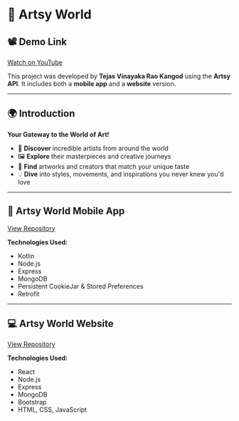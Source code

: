# 🎨 Artsy World

## 📽️ Demo Link  
[Watch on YouTube](https://youtu.be/hZvGzY5E1-M?si=YZZYURf1fQQRUJk4)

This project was developed by **Tejas Vinayaka Rao Kangod** using the **Artsy API**. It includes both a **mobile app** and a **website** version.

---

## 🌍 Introduction  
**Your Gateway to the World of Art!**

- 🎨 **Discover** incredible artists from around the world  
- 🖼️ **Explore** their masterpieces and creative journeys  
- 🎯 **Find** artworks and creators that match your unique taste  
- 💡 **Dive** into styles, movements, and inspirations you never knew you'd love  

---

## 📱 Artsy World Mobile App

[View Repository](https://github.com/jassu75/Real-Time-Hand-Gesture-Recognition)

**Technologies Used:**  
- Kotlin  
- Node.js  
- Express  
- MongoDB  
- Persistent CookieJar & Stored Preferences  
- Retrofit  

---

## 💻 Artsy World Website

[View Repository](https://github.com/jassu75/Web-based-Hand-Gesture-Recognition)

**Technologies Used:**  
- React  
- Node.js  
- Express  
- MongoDB  
- Bootstrap  
- HTML, CSS, JavaScript
